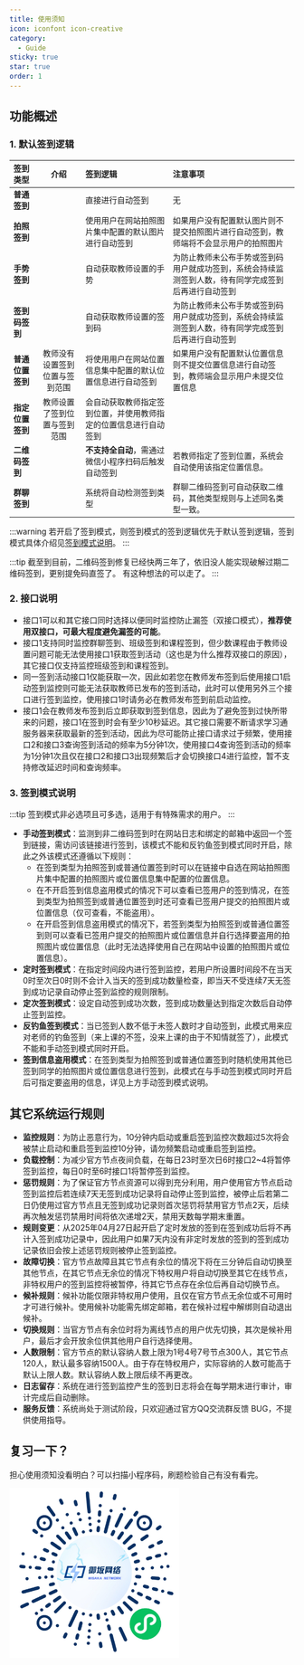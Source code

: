 ```yaml
---
title: 使用须知
icon: iconfont icon-creative
category:
  - Guide
sticky: true
star: true
order: 1
---
```


## 功能概述

### 1. 默认签到逻辑

| 签到类型         |              介绍              | 签到逻辑                                                         | 注意事项                                                                                             |
| :--------------- | :----------------------------: | :--------------------------------------------------------------- | :--------------------------------------------------------------------------------------------------- |
| **普通签到**     |                                | 直接进行自动签到                                                 | 无                                                                                                   |
| **拍照签到**     |                                | 使用用户在网站拍照图片集中配置的默认图片进行自动签到             | 如果用户没有配置默认图片则不提交拍照图片进行自动签到，教师端将不会显示用户的拍照图片                 |
| **手势签到**     |                                | 自动获取教师设置的手势                                           | 为防止教师未公布手势或签到码用户就成功签到，系统会持续监测签到人数，待有同学完成签到后再进行自动签到 |
| **签到码签到**   |                                | 自动获取教师设置的签到码                                         | 为防止教师未公布手势或签到码用户就成功签到，系统会持续监测签到人数，待有同学完成签到后再进行自动签到 |
| **普通位置签到** | 教师没有设置签到位置与签到范围 | 将使用用户在网站位置信息集中配置的默认位置信息进行自动签到       | 如果用户没有配置默认位置信息则不提交位置信息进行自动签到，教师端会显示用户未提交位置信息             |
| **指定位置签到** |  教师设置了签到位置与签到范围  | 会自动获取教师指定签到位置，并使用教师指定的位置信息进行自动签到 |                                                                                                      |
| **二维码签到**   |                                | **不支持全自动**，需通过微信小程序扫码后触发自动签到             | 若教师指定了签到位置，系统会自动使用该指定位置信息。                                                 |
| **群聊签到**     |                                | 系统将自动检测签到类型                                           | 群聊二维码签到可自动获取二维码，其他类型规则与上述同名类型一致。                                     |

:::warning
若开启了签到模式，则签到模式的签到逻辑优先于默认签到逻辑，签到模式具体介绍见[签到模式说明](#签到模式说明)。
:::

:::tip
截至到目前，二维码签到修复已经快两三年了，依旧没人能实现破解过期二维码签到，更别提免码直签了。
有这种想法的可以走了。
:::

### 2. 接口说明

- 接口1可以和其它接口同时选择以便同时监控防止漏签（双接口模式），**推荐使用双接口，可最大程度避免漏签的可能**。
- 接口1支持同时监控群聊签到、班级签到和课程签到，但少数课程由于教师设置问题可能无法使用接口1获取签到活动（这也是为什么推荐双接口的原因），其它接口仅支持监控班级签到和课程签到。
- 同一签到活动接口1仅能获取一次，因此如若您在教师发布签到后使用接口1启动签到监控则可能无法获取教师已发布的签到活动，此时可以使用另外三个接口进行签到监控，使用接口1时请务必在教师发布签到前启动监控。
- 接口1会在教师发布签到后立即获取到签到信息，因此为了避免签到过快所带来的问题，接口1在签到时会有至少10秒延迟。其它接口需要不断请求学习通服务器来获取最新的签到活动，因此为尽可能防止接口请求过于频繁，使用接口2和接口3查询签到活动的频率为5分钟1次，使用接口4查询签到活动的频率为1分钟1次且仅在接口2和接口3出现频繁后才会切换接口4进行监控，暂不支持修改延迟时间和查询频率。

### 3. 签到模式说明

:::tip
签到模式非必选项且可多选，适用于有特殊需求的用户。
:::

- **手动签到模式**：监测到非二维码签到时在网站日志和绑定的邮箱中返回一个签到链接，需访问该链接进行签到，该模式不能和反钓鱼签到模式同时开启，除此之外该模式还遵循以下规则：
  - 在签到类型为拍照签到或普通位置签到时可以在链接中自选在网站拍照图片集中配置的拍照图片或位置信息集中配置的位置信息。
  - 在不开启签到信息盗用模式的情况下可以查看已签用户的签到情况，在签到类型为拍照签到或普通位置签到时还可查看已签用户提交的拍照图片或位置信息（仅可查看，不能盗用）。
  - 在开启签到信息盗用模式的情况下，若签到类型为拍照签到或普通位置签到则可以查看已签用户提交的拍照图片或位置信息并自行选择要盗用的拍照图片或位置信息（此时无法选择使用自己在网站中设置的拍照图片或位置信息）。
- **定时签到模式**：在指定时间段内进行签到监控，若用户所设置时间段不在当天0时至次日0时则不会计入当天的签到成功数量检查，即当天不受连续7天无签到成功记录自动停止签到监控的规则限制。
- **定次签到模式**：设定自动签到成功次数，签到成功数量达到指定次数后自动停止签到监控。
- **反钓鱼签到模式**：当已签到人数不低于未签人数时才自动签到，此模式用来应对老师的钓鱼签到（来上课的不签，没来上课的由于不知情就签了），此模式不能和手动签到模式同时开启。
- **签到信息盗用模式**：在签到类型为拍照签到或普通位置签到时随机使用其他已签到同学的拍照图片或位置信息进行签到，此模式在与手动签到模式同时开启后可指定要盗用的信息，详见上方手动签到模式说明。

## 其它系统运行规则

- **监控规则**：为防止恶意行为，10分钟内启动或重启签到监控次数超过5次将会被禁止启动和重启签到监控10分钟，请勿频繁启动或重启签到监控。
- **负载控制**：为减少官方节点夜间负载，在每日23时至次日6时接口2~4将暂停签到监控，每日0时至6时接口1将暂停签到监控。
- **惩罚规则**：为了保证官方节点资源可以得到充分利用，用户使用官方节点启动签到监控后若连续7天无签到成功记录将自动停止签到监控，被停止后若第二日仍使用过官方节点且无签到成功记录则首次惩罚将禁用官方节点2天，后续再次触发惩罚禁用时间将依次递增2天，禁用天数每学期末重置。
- **规则变更**：从2025年04月27日起开启了定时发放的签到在签到成功后将不再计入签到成功记录中，因此用户如果7天内没有非定时发放的签到的签到成功记录依旧会按上述惩罚规则被停止签到监控。
- **故障切换**：官方节点故障且其它节点有余位的情况下将在三分钟后自动切换至其他节点，在其它节点无余位的情况下特权用户将自动切换至其它在线节点，非特权用户的签到监控将被暂停，待其它节点存在余位后再自动切换节点。
- **候补规则**：候补功能仅限非特权用户使用，且仅在官方节点无余位或不可用时才可进行候补。使用候补功能需先绑定邮箱，若在候补过程中解绑则自动退出候补。
- **切换规则**：当官方节点有余位时将为离线节点的用户优先切换，其次是候补用户，最后才会开放余位供其他用户自行选择使用。
- **人数限制**：官方节点的默认容纳人数上限为1号4号7号节点300人，其它节点120人，默认最多容纳1500人。由于存在特权用户，实际容纳的人数可能高于默认上限人数。默认容纳人数上限后续不再更改。
- **日志留存**：系统在进行签到监控产生的签到日志将会在每学期末进行审计，审计完成后自动删除。
- **服务反馈**：系统尚处于测试阶段，只欢迎通过官方QQ交流群反馈 BUG，不提供使用指导。

## 复习一下？

担心使用须知没看明白？可以扫描小程序码，刷题检验自己有没有看完。

<img src="/image/exam-qrcode.png" style="width: 300px" />
